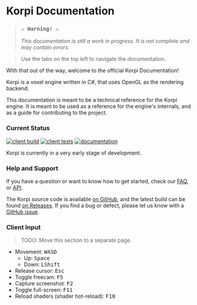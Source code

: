 ﻿---
_layout: landing
---

# Korpi Documentation

>### `⚠️ Warning! ⚠️`
> _This documentation is still a work in progress. It is not complete and may contain errors._

> Use the tabs on the top left to navigate the documentation.

With that out of the way, welcome to the official Korpi Documentation!

Korpi is a voxel engine written in C#, that uses OpenGL as the rendering backend.

This documentation is meant to be a technical reference for the Korpi engine.
It is meant to be used as a reference for the engine's internals, and as a guide for contributing to the project.

### Current Status

[![client build](https://github.com/japsuu/Korpi/actions/workflows/build_client.yml/badge.svg)](https://github.com/japsuu/Korpi/actions/workflows/build_client.yml)
[![client tests](https://github.com/japsuu/Korpi/actions/workflows/test_client.yml/badge.svg)](https://github.com/japsuu/Korpi/tree/master/tests/client)
[![documentation](https://github.com/japsuu/Korpi/actions/workflows/documentation.yml/badge.svg)](https://japsuu.github.io/Korpi/)

Korpi is currently in a very early stage of development.

### Help and Support

If you have a question or want to know how to get started, check our [FAQ](faq.md), or [API](api/index.md).

The Korpi source code is available [on GitHub](https://github.com/japsuu/Korpi), and the latest build can be found [on Releases](https://github.com/japsuu/Korpi/releases).  If you find a bug or defect, please let us know with a [GitHub issue](https://github.com/japsuu/Korpi/issues).

### Client Input

> TODO: Move this section to a separate page.

- Movement: <kbd>W</kbd><kbd>A</kbd><kbd>S</kbd><kbd>D</kbd>
    - Up: <kbd>Space</kbd>
    - Down: <kbd>LShift</kbd>
- Release cursor: <kbd>Esc</kbd>
- Toggle freecam: <kbd>F5</kbd>
- Capture screenshot: <kbd>F2</kbd>
- Toggle full-screen: <kbd>F11</kbd>
- Reload shaders (shader hot-reload): <kbd>F10</kbd>
